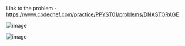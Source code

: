Link to the problem - https://www.codechef.com/practice/PPYST01/problems/DNASTORAGE


![image](https://github.com/Haleshot/Competitive-Programming/assets/57552973/66153f25-9aa7-4d9d-be30-2063728d02db)


![image](https://github.com/Haleshot/Competitive-Programming/assets/57552973/cd4572bb-d0e5-460a-a5a6-b16a082e71f5)
